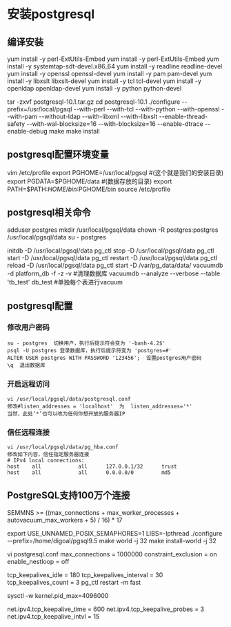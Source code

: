 # 安装postgresql

## 编译安装
yum install -y perl-ExtUtils-Embed
yum install -y perl-ExtUtils-Embed
yum install -y systemtap-sdt-devel.x86_64
yum install -y readline readline-devel
yum install -y openssl openssl-devel
yum install -y pam pam-devel
yum install -y libxslt libxslt-devel
yum install -y tcl tcl-devel
yum install -y openldap openldap-devel
yum install -y python python-devel

tar -zxvf postgresql-10.1.tar.gz
cd postgresql-10.1
./configure --prefix=/usr/local/pgsql --with-perl --with-tcl --with-python --with-openssl --with-pam --without-ldap --with-libxml --with-libxslt --enable-thread-safety --with-wal-blocksize=16 --with-blocksize=16 --enable-dtrace --enable-debug
make
make install

## postgresql配置环境变量
vim /etc/profile
export PGHOME=/usr/local/pgsql  	#(这个就是我们的安装目录)
export PGDATA=$PGHOME/data        	#(数据存放的目录)
export PATH=$PATH:$HOME/bin:$PGHOME/bin
source /etc/profile

## postgresql相关命令
adduser postgres
mkdir /usr/local/pgsql/data
chown -R postgres:postgres /usr/local/pgsql/data
su - postgres

initdb -D /usr/local/pgsql/data
pg_ctl stop -D /usr/local/pgsql/data
pg_ctl start -D /usr/local/pgsql/data
pg_ctl restart -D /usr/local/pgsql/data
pg_ctl reload -D /usr/local/pgsql/data
pg_ctl start -D /var/pg_data/data/
vacuumdb -d platform_db -f -z -v  #清理数据库
vacuumdb --analyze --verbose --table 'tb_test' db_test #单独每个表进行vacuum

## postgresql配置
### 修改用户密码
    su - postgres  切换用户，执行后提示符会变为 '-bash-4.2$'
    psql -U postgres 登录数据库，执行后提示符变为 'postgres=#'
    ALTER USER postgres WITH PASSWORD '123456';  设置postgres用户密码
    \q  退出数据库
### 开启远程访问
    vi /usr/local/pgsql/data/postgresql.conf
    修改#listen_addresses = 'localhost'  为  listen_addresses='*'
    当然，此处‘*’也可以改为任何你想开放的服务器IP
### 信任远程连接
    vi /usr/local/pgsql/data/pg_hba.conf
    修改如下内容，信任指定服务器连接
    # IPv4 local connections:
    host    all            all      127.0.0.1/32      trust
	host    all            all      0.0.0.0/0         md5

## PostgreSQL支持100万个连接
SEMMNS >= ((max_connections + max_worker_processes + autovacuum_max_workers + 5) / 16) * 17

export USE_UNNAMED_POSIX_SEMAPHORES=1
LIBS=-lpthread ./configure  --prefix=/home/digoal/pgsql9.5
make world -j 32
make install-world -j 32

vi postgresql.conf
max_connections = 1000000
constraint_exclusion = on
enable_nestloop = off

tcp_keepalives_idle = 180
tcp_keepalives_interval = 30
tcp_keepalives_count = 3
pg_ctl restart -m fast

sysctl -w kernel.pid_max=4096000

net.ipv4.tcp_keepalive_time = 600
net.ipv4.tcp_keepalive_probes = 3
net.ipv4.tcp_keepalive_intvl = 15
